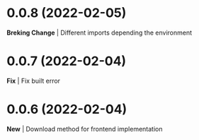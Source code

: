 # 0.0.8 (2022-02-05)
**Breking Change** | Different imports depending the environment 
# 0.0.7 (2022-02-04)
**Fix** | Fix built error
# 0.0.6 (2022-02-04)
**New** | Download method for frontend implementation